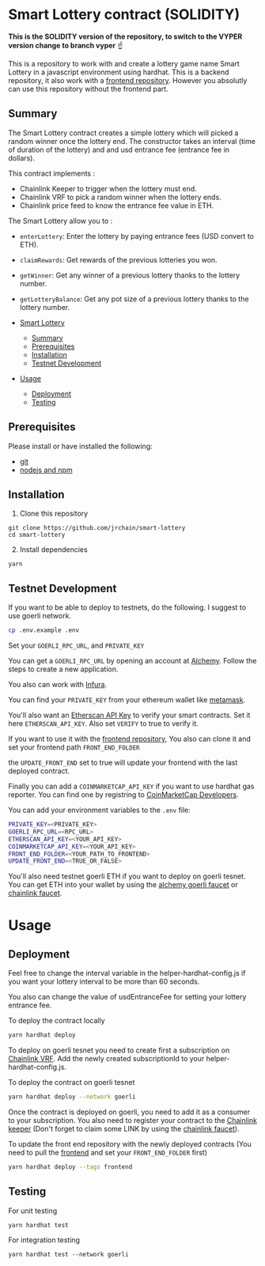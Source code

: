 # Smart Lottery contract (SOLIDITY)

**This is the SOLIDITY version of the repository, to switch to the VYPER version change to branch vyper** :point_up:

This is a repository to work with and create a lottery game name Smart Lottery in a javascript environment using hardhat.
This is a backend repository, it also work with a [frontend repository](https://github.com/jrchain/smart-lottery-front-end). However you absolutly can use this repository without the frontend part.

## Summary

The Smart Lottery contract creates a simple lottery which will picked a random winner once the lottery end.
The constructor takes an interval (time of duration of the lottery) and and usd entrance fee (entrance fee in dollars).

This contract implements :

- Chainlink Keeper to trigger when the lottery must end.
- Chainlink VRF to pick a random winner when the lottery ends.
- Chainlink price feed to know the entrance fee value in ETH.

The Smart Lottery allow you to :

- `enterLottery`: Enter the lottery by paying entrance fees (USD convert to ETH).
- `claimRewards`: Get rewards of the previous lotteries you won.
- `getWinner`: Get any winner of a previous lottery thanks to the lottery number.
- `getLotteryBalance`: Get any pot size of a previous lottery thanks to the lottery number.

- [Smart Lottery](#smart-lottery-contract)
  - [Summary](#summary)
  - [Prerequisites](#prerequisites)
  - [Installation](#installation)
  - [Testnet Development](#testnet-development)
- [Usage](#useage)
  - [Deployment](#deployment)
  - [Testing](#testing)

## Prerequisites

Please install or have installed the following:

- [git](https://git-scm.com/book/en/v2/Getting-Started-Installing-Git)
- [nodejs and npm](https://nodejs.org/en/download/)

## Installation

1. Clone this repository

```
git clone https://github.com/jrchain/smart-lottery
cd smart-lottery
```

2. Install dependencies

```
yarn
```

## Testnet Development

If you want to be able to deploy to testnets, do the following. I suggest to use goerli network.

```bash
cp .env.example .env
```

Set your `GOERLI_RPC_URL`, and `PRIVATE_KEY`

You can get a `GOERLI_RPC_URL` by opening an account at [Alchemy](https://www.alchemy.com/). Follow the steps to create a new application.

You also can work with [Infura](https://infura.io/).

You can find your `PRIVATE_KEY` from your ethereum wallet like [metamask](https://metamask.io/).

You'll also want an [Etherscan API Key](https://etherscan.io/apis) to verify your smart contracts. Set it here `ETHERSCAN_API_KEY`. Also set `VERIFY` to true to verify it.

If you want to use it with the [frontend repository](https://github.com/jrchain/smart-lottery-front-end), You also can clone it and set your frontend path `FRONT_END_FOLDER`

the `UPDATE_FRONT_END` set to true will update your frontend with the last deployed contract.

Finally you can add a `COINMARKETCAP_API_KEY` if you want to use hardhat gas reporter. You can find one by registring to [CoinMarketCap Developers](https://pro.coinmarketcap.com/).

You can add your environment variables to the `.env` file:

```bash
PRIVATE_KEY=<PRIVATE_KEY>
GOERLI_RPC_URL=<RPC_URL>
ETHERSCAN_API_KEY=<YOUR_API_KEY>
COINMARKETCAP_API_KEY=<YOUR_API_KEY>
FRONT_END_FOLDER=<YOUR_PATH_TO_FRONTEND>
UPDATE_FRONT_END=<TRUE_OR_FALSE>
```

You'll also need testnet goerli ETH if you want to deploy on goerli tesnet. You can get ETH into your wallet by using the [alchemy goerli faucet](https://goerlifaucet.com/) or [chainlink faucet](https://faucets.chain.link/).

# Usage

## Deployment

Feel free to change the interval variable in the helper-hardhat-config.js if you want your lottery interval to be more than 60 seconds.

You also can change the value of usdEntranceFee for setting your lottery entrance fee.

To deploy the contract locally

```bash
yarn hardhat deploy
```

To deploy on goerli tesnet you need to create first a subscription on [Chainlink VRF](https://vrf.chain.link/goerli).
Add the newly created subscriptionId to your helper-hardhat-config.js.

To deploy the contract on goerli tesnet

```bash
yarn hardhat deploy --network goerli
```

Once the contract is deployed on goerli, you need to add it as a consumer to your subscription.
You also need to register your contract to the [Chainlink keeper](https://automation.chain.link/goerli) (Don't forget to claim some LINK by using the [chainlink faucet](https://faucets.chain.link/)).

To update the front end repository with the newly deployed contracts (You need to pull the [frontend](https://github.com/jrchain/smart-lottery-front-end) and set your `FRONT_END_FOLDER` first)

```bash
yarn hardhat deploy --tags frontend
```

## Testing

For unit testing

```
yarn hardhat test
```

For integration testing

```
yarn hardhat test --network goerli
```

